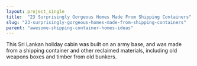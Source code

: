 ```yaml
---
layout: project_single
title:  "23 Surprisingly Gorgeous Homes Made From Shipping Containers"
slug: "23-surprisingly-gorgeous-homes-made-from-shipping-containers"
parent: "awesome-shipping-container-homes-ideas"
---
```

This Sri Lankan holiday cabin was built on an army base, and was made from a shipping container and other reclaimed materials, including old weapons boxes and timber from old bunkers.